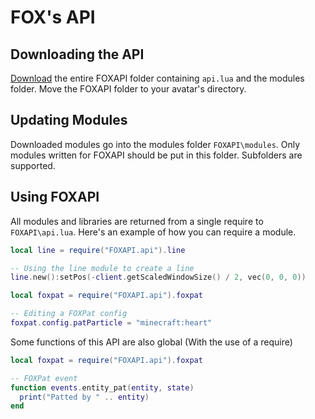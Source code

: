 # FOX's API

## Downloading the API

[Download](https://download-directory.github.io/?url=https%3A%2F%2Fgithub.com%2FBitslayn%2FFOXAPI%2Ftree%2Fmain%2FFOXAPI) the entire FOXAPI folder containing `api.lua` and the modules folder. Move the FOXAPI folder to your avatar's directory.

## Updating Modules

Downloaded modules go into the modules folder `FOXAPI\modules`. Only modules written for FOXAPI should be put in this folder. Subfolders are supported.

## Using FOXAPI

All modules and libraries are returned from a single require to `FOXAPI\api.lua`. Here's an example of how you can require a module.

```lua
local line = require("FOXAPI.api").line

-- Using the line module to create a line
line.new():setPos(-client.getScaledWindowSize() / 2, vec(0, 0, 0))

local foxpat = require("FOXAPI.api").foxpat

-- Editing a FOXPat config
foxpat.config.patParticle = "minecraft:heart"
```

Some functions of this API are also global (With the use of a require)

```lua
local foxpat = require("FOXAPI.api").foxpat

-- FOXPat event
function events.entity_pat(entity, state)
  print("Patted by " .. entity)
end
```
